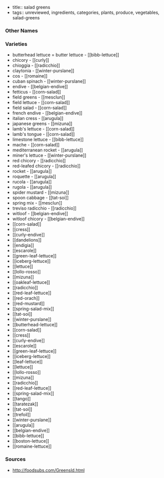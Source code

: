 - title:: salad greens
- tags:: unreviewed, ingredients, categories, plants, produce, vegetables, salad-greens


### Other Names


### Varieties

* butterhead lettuce = butter lettuce - [[bibb-lettuce]]
* chicory - [[curly]]
* chioggia - [[radicchio]]
* claytonia - [[winter-purslane]]
* cos - [[romaine]]
* cuban spinach - [[winter-purslane]]
* endive - [[belgian-endive]]
* fetticus - [[corn-salad]]
* field greens - [[mesclun]]
* field lettuce - [[corn-salad]]
* field salad - [[corn-salad]]
* french endive - [[belgian-endive]]
* italian cress - [[arugula]]
* japanese greens - [[mizuna]]
* lamb's lettuce - [[corn-salad]]
* lamb's tongue - [[corn-salad]]
*  limestone lettuce - [[bibb-lettuce]]
* mache - [[corn-salad]]
* mediterranean rocket - [[arugula]]
* miner's lettuce - [[winter-purslane]]
* red chicory - [[radicchio]]
* red-leafed chicory - [[radicchio]]
* rocket - [[arugula]]
* roquette - [[arugula]]
* rucola - [[arugula]]
* rugola - [[arugula]]
* spider mustard - [[mizuna]]
* spoon cabbage - [[tat-soi]]
* spring mix - [[mesclun]]
* treviso radicchio - [[radicchio]]
* witloof - [[belgian-endive]]
* witloof chicory - [[belgian-endive]]
* [[corn-salad]]
* [[cress]]
* [[curly-endive]]
* [[dandelions]]
* [[endigia]]
* [[escarole]]
* [[green-leaf-lettuce]]
* [[iceberg-lettuce]]
* [[lettuce]]
* [[lollo-rosso]]
* [[mizuna]]
* [[oakleaf-lettuce]]
* [[radicchio]]
* [[red-leaf-lettuce]]
* [[red-orach]]
* [[red-mustard]]
* [[spring-salad-mix]]
* [[tat-soi]]
* [[winter-purslane]]
* [[butterhead-lettuce]]
* [[corn-salad]]
* [[cress]]
* [[curly-endive]]
* [[escarole]]
* [[green-leaf-lettuce]]
* [[iceberg-lettuce]]
* [[leaf-lettuce]]
* [[lettuce]]
* [[lollo-rosso]]
* [[mizuna]]
* [[radicchio]]
* [[red-leaf-lettuce]]
* [[spring-salad-mix]]
* [[tango]]
* [[taratezak]]
* [[tat-soi]]
* [[trefoil]]
* [[winter-purslane]]
* [[arugula]]
* [[belgian-endive]]
* [[bibb-lettuce]]
* [[boston-lettuce]]
* [[romaine-lettuce]]

### Sources
* http://foodsubs.com/Greensld.html
